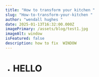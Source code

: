 ```yaml
---
title: "How to transform your kitchen "
slug: "How-to-transform-your-kitchen "
author: "wendall hughes "
date: 2025-01-13T16:32:00.000Z
imagePrimary: /assets/blog/test1.jpg
imageAlt: window
isFeatured: false
description: how to fix  WINDOW
---
```

* # HELLO
